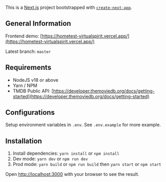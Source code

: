 This is a [Next.js](https://nextjs.org) project bootstrapped with [`create-next-app`](https://nextjs.org/docs/pages/api-reference/create-next-app).

## General Information

Frontend demo: [https://hometest-virtualspirit.vercel.app/](https://hometest-virtualspirit.vercel.app/)

Latest branch: `master`

## Requirements
- NodeJS v18 or above
- Yarn / NPM
- TMDB Public API: [https://developer.themoviedb.org/docs/getting-started](https://developer.themoviedb.org/docs/getting-started)

## Configurations
Setup environment variables in `.env`. See `.env.example` for more example.

## Installation
1. Install dependencies: `yarn install` or `npm install`
2. Dev mode: `yarn dev` or `npm run dev`
3. Prod mode: `yarn build` or `npm run build` then `yarn start` or `npm start`

Open [http://localhost:3000](http://localhost:3000) with your browser to see the result.
